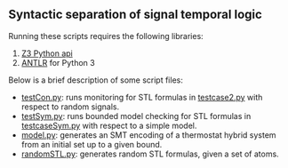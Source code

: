 ## Syntactic separation of signal temporal logic 

Running these scripts requires the following libraries:

1. [Z3 Python api](https://github.com/Z3Prover/z3)
2. [ANTLR](http://www.antlr.org/) for Python 3

Below is a brief description of some script files:

- [testCon.py](testCon.py): runs monitoring for STL formulas in [testcase2.py](testcase2.py) with respect to random signals.
- [testSym.py](testSym.py): runs bounded model checking for STL formulas in [testcaseSym.py](testcaseSym.py) with respect to a simple model.
- [model.py](model.py): generates an SMT encoding of a thermostat hybrid system from an initial set up to a given bound. 
- [randomSTL.py](randomSTL.py): generates random STL formulas, given a set of atoms.
